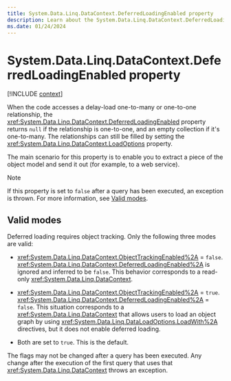 ```yaml
---
title: System.Data.Linq.DataContext.DeferredLoadingEnabled property
description: Learn about the System.Data.Linq.DataContext.DeferredLoadingEnabled property.
ms.date: 01/24/2024
---
```

# System.Data.Linq.DataContext.DeferredLoadingEnabled property

[!INCLUDE [context](includes/context.md)]

When the code accesses a delay-load one-to-many or one-to-one relationship, the <xref:System.Data.Linq.DataContext.DeferredLoadingEnabled> property returns `null` if the relationship is one-to-one, and an empty collection if it's one-to-many. The relationships can still be filled by setting the <xref:System.Data.Linq.DataContext.LoadOptions> property.

The main scenario for this property is to enable you to extract a piece of the object model and send it out (for example, to a web service).

> [!NOTE]
> If this property is set to `false` after a query has been executed, an exception is thrown. For more information, see [Valid modes](#valid-modes).

## Valid modes

Deferred loading requires object tracking. Only the following three modes are valid:

- <xref:System.Data.Linq.DataContext.ObjectTrackingEnabled%2A> = `false`. <xref:System.Data.Linq.DataContext.DeferredLoadingEnabled%2A> is ignored and inferred to be `false`. This behavior corresponds to a read-only <xref:System.Data.Linq.DataContext>.

- <xref:System.Data.Linq.DataContext.ObjectTrackingEnabled%2A> = `true`. <xref:System.Data.Linq.DataContext.DeferredLoadingEnabled%2A> = `false`. This situation corresponds to a <xref:System.Data.Linq.DataContext> that allows users to load an object graph by using <xref:System.Data.Linq.DataLoadOptions.LoadWith%2A> directives, but it does not enable deferred loading.

- Both are set to `true`. This is the default.

The flags may not be changed after a query has been executed. Any change after the execution of the first query that uses that <xref:System.Data.Linq.DataContext> throws an exception.
